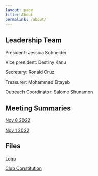 ```yaml
---
layout: page
title: About
permalink: /about/
---
```


## Leadership Team

President: Jessica Schneider

Vice president: Destiny Kanu

Secretary: Ronald Cruz

Treasurer: Mohammed Eltayeb

Outreach Coordinator: Salome Shunamon

## Meeting Summaries

[Nov 8 2022](https://bhccstem.github.io/files/STEM_Meeting_Notes_11_8_22.pdf)

[Nov 1 2022](https://bhccstem.github.io/files/STEM_Meeting_Notes_11_1_22.pdf)

## Files

[Logo](https://bhccstem.github.io/images/logo.png)

[Club Constitution](https://bhccstem.github.io/files/STEM_Club_Constitution.pdf)
